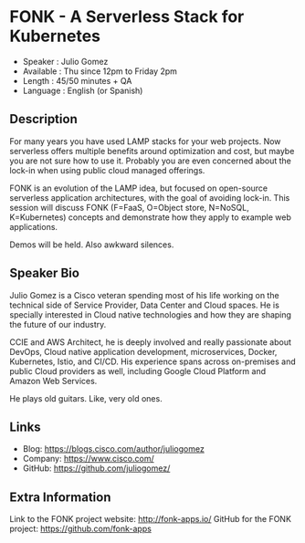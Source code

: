 
FONK - A Serverless Stack for Kubernetes
=========================

* Speaker   : Julio Gomez
* Available : Thu since 12pm to Friday 2pm
* Length    : 45/50 minutes + QA
* Language  : English (or Spanish)

Description
-----------

For many years you have used LAMP stacks for your web projects. Now serverless offers multiple benefits around optimization and cost, but maybe you are not sure how to use it. Probably you are even concerned about the lock-in when using public cloud managed offerings.

FONK is an evolution of the LAMP idea, but focused on open-source serverless application architectures, with the goal of avoiding lock-in. This session will discuss FONK (F=FaaS, O=Object store, N=NoSQL, K=Kubernetes) concepts and demonstrate how they apply to example web applications. 

Demos will be held. Also awkward silences.

Speaker Bio
-----------

Julio Gomez is a Cisco veteran spending most of his life working on the technical side of Service Provider, Data Center and Cloud spaces. He is specially interested in Cloud native technologies and how they are shaping the future of our industry. 

CCIE and AWS Architect, he is deeply involved and really passionate about DevOps, Cloud native application development, microservices, Docker, Kubernetes, Istio, and CI/CD. His experience spans across on-premises and public Cloud providers as well, including Google Cloud Platform and Amazon Web Services.

He plays old guitars. Like, very old ones.

Links
-----

* Blog: https://blogs.cisco.com/author/juliogomez
* Company: https://www.cisco.com/
* GitHub: https://github.com/juliogomez/

Extra Information
-----------------

Link to the FONK project website: http://fonk-apps.io/
GitHub for the FONK project: https://github.com/fonk-apps

